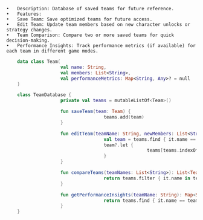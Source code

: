 	•	Description: Database of saved teams for future reference.
	•	Features:
	•	Save Team: Save optimized teams for future access.
	•	Edit Team: Update team members based on new character unlocks or strategy changes.
	•	Team Comparison: Compare two or more saved teams for quick decision-making.
	•	Performance Insights: Track performance metrics (if available) for each team in different game modes.
	
```kotlin
	data class Team(
					val name: String,
					val members: List<String>,
					val performanceMetrics: Map<String, Any>? = null
	)

	class TeamDatabase {
					private val teams = mutableListOf<Team>()

					fun saveTeam(team: Team) {
									teams.add(team)
					}

					fun editTeam(teamName: String, newMembers: List<String>) {
									val team = teams.find { it.name == teamName }
									team?.let {
													teams[teams.indexOf(it)] = it.copy(members = newMembers)
									}
					}

					fun compareTeams(teamNames: List<String>): List<Team> {
									return teams.filter { it.name in teamNames }
					}

					fun getPerformanceInsights(teamName: String): Map<String, Any>? {
									return teams.find { it.name == teamName }?.performanceMetrics
					}
	}
```